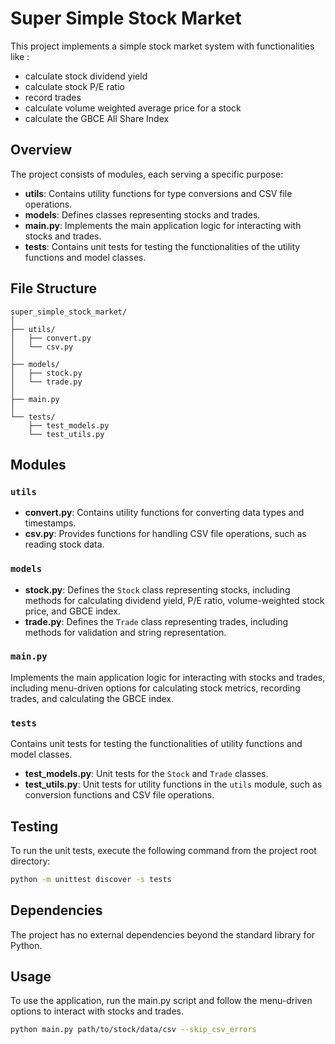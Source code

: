 # Super Simple Stock Market

This project implements a simple stock market system with functionalities like :
- calculate stock dividend yield
- calculate stock P/E ratio
- record trades
- calculate volume weighted average price for a stock
- calculate the GBCE All Share Index

## Overview

The project consists of modules, each serving a specific purpose:

- **utils**: Contains utility functions for type conversions and CSV file operations.
- **models**: Defines classes representing stocks and trades.
- **main.py**: Implements the main application logic for interacting with stocks and trades.
- **tests**: Contains unit tests for testing the functionalities of the utility functions and model classes.

## File Structure

```
super_simple_stock_market/
│
├── utils/
│   ├── convert.py
│   └── csv.py
│
├── models/
│   ├── stock.py
│   └── trade.py
│
├── main.py
│
└── tests/
    ├── test_models.py
    └── test_utils.py
```


## Modules

### `utils`

- **convert.py**: Contains utility functions for converting data types and timestamps.
- **csv.py**: Provides functions for handling CSV file operations, such as reading stock data.

### `models`

- **stock.py**: Defines the `Stock` class representing stocks, including methods for calculating dividend yield, P/E ratio, volume-weighted stock price, and GBCE index.
- **trade.py**: Defines the `Trade` class representing trades, including methods for validation and string representation.

### `main.py`

Implements the main application logic for interacting with stocks and trades, including menu-driven options for calculating stock metrics, recording trades, and calculating the GBCE index.

### `tests`

Contains unit tests for testing the functionalities of utility functions and model classes.

- **test_models.py**: Unit tests for the `Stock` and `Trade` classes.
- **test_utils.py**: Unit tests for utility functions in the `utils` module, such as conversion functions and CSV file operations.

## Testing

To run the unit tests, execute the following command from the project root directory:

```bash
python -m unittest discover -s tests
```

## Dependencies
The project has no external dependencies beyond the standard library for Python.

## Usage
To use the application, run the main.py script and follow the menu-driven options to interact with stocks and trades.
```bash
python main.py path/to/stock/data/csv --skip_csv_errors
```